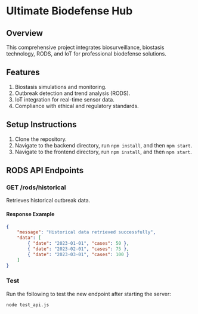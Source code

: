 
# Ultimate Biodefense Hub

## Overview
This comprehensive project integrates biosurveillance, biostasis technology, RODS, and IoT for professional biodefense solutions.

## Features
1. Biostasis simulations and monitoring.
2. Outbreak detection and trend analysis (RODS).
3. IoT integration for real-time sensor data.
4. Compliance with ethical and regulatory standards.

## Setup Instructions
1. Clone the repository.
2. Navigate to the backend directory, run `npm install`, and then `npm start`.
3. Navigate to the frontend directory, run `npm install`, and then `npm start`.


## RODS API Endpoints

### GET /rods/historical
Retrieves historical outbreak data.

#### Response Example
```json
{
    "message": "Historical data retrieved successfully",
    "data": [
        { "date": "2023-01-01", "cases": 50 },
        { "date": "2023-02-01", "cases": 75 },
        { "date": "2023-03-01", "cases": 100 }
    ]
}
```

### Test
Run the following to test the new endpoint after starting the server:
```bash
node test_api.js
```

